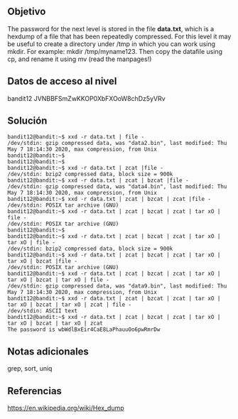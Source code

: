 ## Objetivo
The password for the next level is stored in the file **data.txt**, which is a hexdump of a file that has been repeatedly compressed. For this level it may be useful to create a directory under /tmp in which you can work using mkdir. For example: mkdir /tmp/myname123. Then copy the datafile using cp, and rename it using mv (read the manpages!)

## Datos de acceso al nivel
bandit12
JVNBBFSmZwKKOP0XbFXOoW8chDz5yVRv

## Solución

```
bandit12@bandit:~$ xxd -r data.txt | file -  
/dev/stdin: gzip compressed data, was "data2.bin", last modified: Thu May 7 18:14:30 2020, max compression, from Unix  
bandit12@bandit:~$  
bandit12@bandit:~$  
bandit12@bandit:~$ xxd -r data.txt | zcat |file -  
/dev/stdin: bzip2 compressed data, block size = 900k  
bandit12@bandit:~$ xxd -r data.txt | zcat | bzcat |file -  
/dev/stdin: gzip compressed data, was "data4.bin", last modified: Thu May 7 18:14:30 2020, max compression, from Unix  
bandit12@bandit:~$ xxd -r data.txt | zcat | bzcat | zcat |file -  
/dev/stdin: POSIX tar archive (GNU)  
bandit12@bandit:~$ xxd -r data.txt | zcat | bzcat | zcat | tar xO | file -  
/dev/stdin: POSIX tar archive (GNU)  
bandit12@bandit:~$  
bandit12@bandit:~$ xxd -r data.txt | zcat | bzcat | zcat | tar xO | tar xO | file -  
/dev/stdin: bzip2 compressed data, block size = 900k  
bandit12@bandit:~$ xxd -r data.txt | zcat | bzcat | zcat | tar xO | tar xO | bzcat |file -  
/dev/stdin: POSIX tar archive (GNU)  
bandit12@bandit:~$ xxd -r data.txt | zcat | bzcat | zcat | tar xO | tar xO | bzcat | tar xO | file -  
/dev/stdin: gzip compressed data, was "data9.bin", last modified: Thu May 7 18:14:30 2020, max compression, from Unix  
bandit12@bandit:~$ xxd -r data.txt | zcat | bzcat | zcat | tar xO | tar xO | bzcat | tar xO | zcat | file -  
/dev/stdin: ASCII text  
bandit12@bandit:~$ xxd -r data.txt | zcat | bzcat | zcat | tar xO | tar xO | bzcat | tar xO | zcat  
The password is wbWdlBxEir4CaE8LaPhauuOo6pwRmrDw
```

## Notas adicionales
grep, sort, uniq

## Referencias
https://en.wikipedia.org/wiki/Hex_dump
